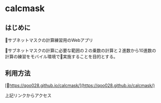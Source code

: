 # calcmask
## はじめに
サブネットマスクの計算練習用のWebアプリ

サブネットマスクの計算に必要な範囲の２の乗数の計算と２進数から10進数の計算の練習をモバイル環境で実施することを目的とする。

## 利用方法

[https://qoo028.github.io/calcmask/](https://qoo028.github.io/calcmask/)

上記リンクからアクセス

